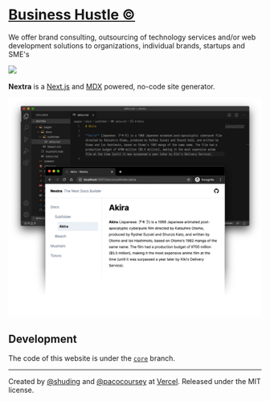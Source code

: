 # [Business Hustle ©](https://businesshustle-af43.vercel.app/)

We offer brand consulting, outsourcing of technology services and/or web development solutions to organizations, individual brands, startups and SME's

[![](https://vercel.com/button)](https://vercel.com/import/git?s=https%3A%2F%2Fgithub.com%2Fshuding%2Fnextra&c=1)

**Nextra** is a [Next.js](https://nextjs.org) and [MDX](https://mdxjs.com) powered, no-code site generator.

![](/public/demo.png)

## Development

The code of this website is under the [`core`](https://github.com/JacobSeatlholo/businesshustle-) branch.


---

Created by [@shuding](https://github.com/shuding) and [@pacocoursey](https://github.com/pacocoursey) at [Vercel](https://vercel.com). Released under the MIT license.
